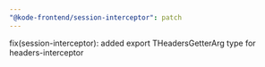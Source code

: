 ```yaml
---
"@kode-frontend/session-interceptor": patch
---
```


fix(session-interceptor): added export THeadersGetterArg type for headers-interceptor
